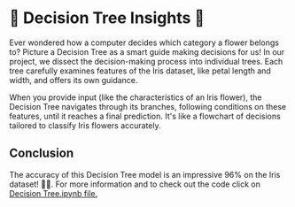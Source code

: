 # 🌳 Decision Tree Insights 🌳

Ever wondered how a computer decides which category a flower belongs to? Picture a Decision Tree as a smart guide making decisions for us! In our project, we dissect the decision-making process into individual trees. Each tree carefully examines features of the Iris dataset, like petal length and width, and offers its own guidance.

When you provide input (like the characteristics of an Iris flower), the Decision Tree navigates through its branches, following conditions on these features, until it reaches a final prediction. It's like a flowchart of decisions tailored to classify Iris flowers accurately.

## Conclusion

The accuracy of this Decision Tree model is an impressive 96% on the Iris dataset! 🌿🎉. For more information and to check out the code click on [Decision Tree.ipynb file.](https://github.com/Disciplined-22/Decision_Trees-for-Iris-Dataset-Prediction/blob/main/Decision_Trees.ipynb)


